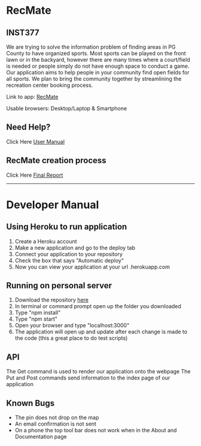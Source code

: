 # RecMate
## INST377 

We are trying to solve the information problem of finding areas in PG County to have organized sports. Most sports can be played on the front lawn or in the backyard, however there are many times where a court/field is needed or people simply do not have enough space to conduct a game. Our application aims to help people in your community find open fields for all sports. We plan to bring the community together by streamlining the recreation center booking process. 

Link to app: [RecMate](https://warm-inlet-29798.herokuapp.com/index.html)

Usable browsers: Desktop/Laptop & Smartphone 

## Need Help?
Click Here [User Manual](https://github.com/Nick-Lisi/final_project/blob/master/docs/user.md)

## RecMate creation process 
Click Here [Final Report](https://github.com/Nick-Lisi/final_project/blob/master/docs/final.md)

---
# Developer Manual
## Using Heroku to run application 
1. Create a Heroku account
2. Make a new application and go to the deploy tab
3. Connect your application to your repository 
4. Check the box that says "Automatic deploy"
5. Now you can view your application at your url .herokuapp.com

## Running on personal server
1. Download the repository [here](https://github.com/Nick-Lisi/final_project)
2. In terminal or commard prompt open up the folder you downloaded
3. Type "npm install"
4. Type "npm start"
5. Open your browser and type "localhost:3000"
6. The application will open up and update after each change is made to the code (this a great place to do test scripts)

## API
The Get command is used to render our application onto the webpage
The Put and Post commands send information to the index page of our application

## Known Bugs 
- The pin does not drop on the map
- An email confirmation is not sent 
- On a phone the top tool bar does not work when in the About and Documentation page 
